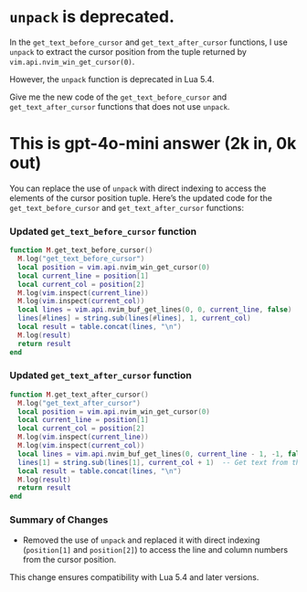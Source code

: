 # `unpack` is deprecated.

In the `get_text_before_cursor` and `get_text_after_cursor` functions, I use `unpack` to extract the cursor position from the tuple returned by `vim.api.nvim_win_get_cursor(0)`.

However, the `unpack` function is deprecated in Lua 5.4.

Give me the new code of the `get_text_before_cursor` and `get_text_after_cursor` functions that does not use `unpack`.




# This is gpt-4o-mini answer (2k in, 0k out)

You can replace the use of `unpack` with direct indexing to access the elements of the cursor position tuple. Here’s the updated code for the `get_text_before_cursor` and `get_text_after_cursor` functions:

### Updated `get_text_before_cursor` function
```lua
function M.get_text_before_cursor()
  M.log("get_text_before_cursor")
  local position = vim.api.nvim_win_get_cursor(0)
  local current_line = position[1]
  local current_col = position[2]
  M.log(vim.inspect(current_line))
  M.log(vim.inspect(current_col))
  local lines = vim.api.nvim_buf_get_lines(0, 0, current_line, false)
  lines[#lines] = string.sub(lines[#lines], 1, current_col)
  local result = table.concat(lines, "\n")
  M.log(result)
  return result
end
```

### Updated `get_text_after_cursor` function
```lua
function M.get_text_after_cursor()
  M.log("get_text_after_cursor")
  local position = vim.api.nvim_win_get_cursor(0)
  local current_line = position[1]
  local current_col = position[2]
  M.log(vim.inspect(current_line))
  M.log(vim.inspect(current_col))
  local lines = vim.api.nvim_buf_get_lines(0, current_line - 1, -1, false)
  lines[1] = string.sub(lines[1], current_col + 1)  -- Get text from the cursor position in the current line
  local result = table.concat(lines, "\n")
  M.log(result)
  return result
end
```

### Summary of Changes
- Removed the use of `unpack` and replaced it with direct indexing (`position[1]` and `position[2]`) to access the line and column numbers from the cursor position. 

This change ensures compatibility with Lua 5.4 and later versions.

